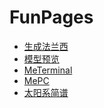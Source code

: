 <!--
 * @Author: dodio12138 1159715241@qq.com
 * @Date: 2023-07-25 20:43:08
 * @LastEditors: dodio12138 1159715241@qq.com
 * @LastEditTime: 2023-08-04 09:53:07
 * @FilePath: \FunPages\README.md
-->
# FunPages

- [生成法兰西](https://dodio12138.github.io/FunPages/page/FlagTransform.html)
- [模型预览](https://dodio12138.github.io/FunPages/page/ThreeJs.html)
- [MeTerminal](https://dodio12138.github.io/MeTerminal/src/index.html)
- [MePC](https://dodio12138.github.io/MeTerminal/src/MePC.html)
- [太阳系简谱](https://dodio12138.github.io//FunPages/page/SolarSystem.html)
